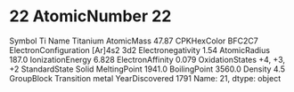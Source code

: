 # 22 AtomicNumber                           22
Symbol                                 Ti
Name                             Titanium
AtomicMass                          47.87
CPKHexColor                        BFC2C7
ElectronConfiguration         [Ar]4s2 3d2
Electronegativity                    1.54
AtomicRadius                        187.0
IonizationEnergy                    6.828
ElectronAffinity                    0.079
OxidationStates                +4, +3, +2
StandardState                       Solid
MeltingPoint                       1941.0
BoilingPoint                       3560.0
Density                               4.5
GroupBlock               Transition metal
YearDiscovered                       1791
Name: 21, dtype: object